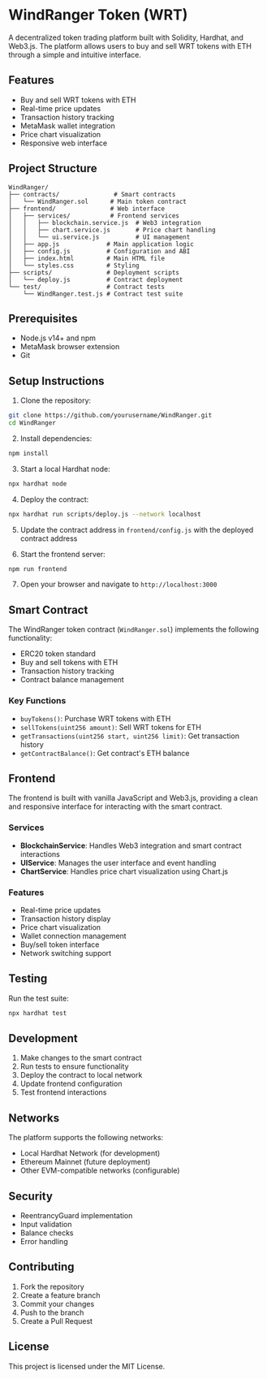 # WindRanger Token (WRT)

A decentralized token trading platform built with Solidity, Hardhat, and Web3.js. The platform allows users to buy and sell WRT tokens with ETH through a simple and intuitive interface.

## Features

- Buy and sell WRT tokens with ETH
- Real-time price updates
- Transaction history tracking
- MetaMask wallet integration
- Price chart visualization
- Responsive web interface

## Project Structure

```
WindRanger/
├── contracts/               # Smart contracts
│   └── WindRanger.sol      # Main token contract
├── frontend/               # Web interface
│   ├── services/           # Frontend services
│   │   ├── blockchain.service.js  # Web3 integration
│   │   ├── chart.service.js       # Price chart handling
│   │   └── ui.service.js          # UI management
│   ├── app.js             # Main application logic
│   ├── config.js          # Configuration and ABI
│   ├── index.html         # Main HTML file
│   └── styles.css         # Styling
├── scripts/               # Deployment scripts
│   └── deploy.js          # Contract deployment
└── test/                  # Contract tests
    └── WindRanger.test.js # Contract test suite
```

## Prerequisites

- Node.js v14+ and npm
- MetaMask browser extension
- Git

## Setup Instructions

1. Clone the repository:
```bash
git clone https://github.com/yourusername/WindRanger.git
cd WindRanger
```

2. Install dependencies:
```bash
npm install
```

3. Start a local Hardhat node:
```bash
npx hardhat node
```

4. Deploy the contract:
```bash
npx hardhat run scripts/deploy.js --network localhost
```

5. Update the contract address in `frontend/config.js` with the deployed contract address

6. Start the frontend server:
```bash
npm run frontend
```

7. Open your browser and navigate to `http://localhost:3000`

## Smart Contract

The WindRanger token contract (`WindRanger.sol`) implements the following functionality:

- ERC20 token standard
- Buy and sell tokens with ETH
- Transaction history tracking
- Contract balance management

### Key Functions

- `buyTokens()`: Purchase WRT tokens with ETH
- `sellTokens(uint256 amount)`: Sell WRT tokens for ETH
- `getTransactions(uint256 start, uint256 limit)`: Get transaction history
- `getContractBalance()`: Get contract's ETH balance

## Frontend

The frontend is built with vanilla JavaScript and Web3.js, providing a clean and responsive interface for interacting with the smart contract.

### Services

- **BlockchainService**: Handles Web3 integration and smart contract interactions
- **UIService**: Manages the user interface and event handling
- **ChartService**: Handles price chart visualization using Chart.js

### Features

- Real-time price updates
- Transaction history display
- Price chart visualization
- Wallet connection management
- Buy/sell token interface
- Network switching support

## Testing

Run the test suite:
```bash
npx hardhat test
```

## Development

1. Make changes to the smart contract
2. Run tests to ensure functionality
3. Deploy the contract to local network
4. Update frontend configuration
5. Test frontend interactions

## Networks

The platform supports the following networks:

- Local Hardhat Network (for development)
- Ethereum Mainnet (future deployment)
- Other EVM-compatible networks (configurable)

## Security

- ReentrancyGuard implementation
- Input validation
- Balance checks
- Error handling

## Contributing

1. Fork the repository
2. Create a feature branch
3. Commit your changes
4. Push to the branch
5. Create a Pull Request

## License

This project is licensed under the MIT License.
